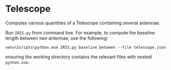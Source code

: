 # Telescope
Computes various quantities of a Telescope containing several antennae.

Run ```IRIS.py``` from command line.
For example, to compute the baseline length between two antennae, use the following:

```venv\Scripts\python.exe IRIS.py baseline_between --file telescope.json```

ensuring the working directory contains the relevant files with nested ```python.exe```.
